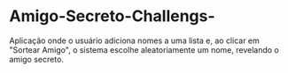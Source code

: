 # Amigo-Secreto-Challengs-
Aplicação onde o usuário adiciona nomes a uma lista e, ao clicar em "Sortear Amigo", o sistema escolhe aleatoriamente um nome, revelando o amigo secreto.
